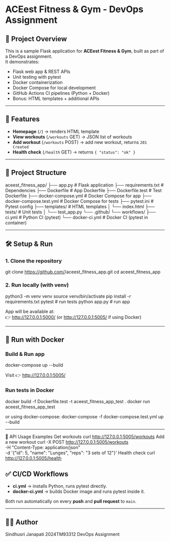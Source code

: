 # ACEest Fitness & Gym - DevOps Assignment

## 📖 Project Overview
This is a sample Flask application for **ACEest Fitness & Gym**, built as part of a DevOps assignment.  
It demonstrates:
- Flask web app & REST APIs
- Unit testing with pytest
- Docker containerization
- Docker Compose for local development
- GitHub Actions CI pipelines (Python + Docker)
- Bonus: HTML templates + additional APIs

---

## 🚀 Features
- **Homepage** (`/`) → renders HTML template
- **View workouts** (`/workouts` GET) → JSON list of workouts
- **Add workout** (`/workouts` POST) → add new workout, returns `201 Created`
- **Health check** (`/health` GET) → returns `{ "status": "ok" }`

---

## 📂 Project Structure
aceest_fitness_app/
├── app.py # Flask application
├── requirements.txt # Dependencies
├── Dockerfile # App Dockerfile
├── Dockerfile.test # Test Dockerfile
├── docker-compose.yml # Docker Compose for app
├── docker-compose.test.yml # Docker Compose for tests
├── pytest.ini # Pytest config
├── templates/ # HTML templates
│ └── index.html
├── tests/ # Unit tests
│ └── test_app.py
└── .github/
└── workflows/
├── ci.yml # Python CI (pytest)
└── docker-ci.yml # Docker CI (pytest in container)

---

## 🛠️ Setup & Run

### 1. Clone the repository
git clone https://github.com/<your-username>/aceest_fitness_app.git
cd aceest_fitness_app

### 2. Run locally (with venv)
python3 -m venv venv
source venv/bin/activate
pip install -r requirements.txt
pytest # run tests
python app.py # run app

App will be available at:  
👉 http://127.0.0.1:5000/ (or http://127.0.0.1:5005/ if using Docker)

---

## 🐳 Run with Docker

### Build & Run app
docker-compose up --build

Visit 👉 http://127.0.0.1:5005/

### Run tests in Docker
docker build -f Dockerfile.test -t aceest_fitness_app_test .
docker run aceest_fitness_app_test

or using docker-compose:
docker-compose -f docker-compose.test.yml up --build

---

📡 API Usage Examples
Get workouts
curl http://127.0.0.1:5005/workouts
Add a new workout
curl -X POST http://127.0.0.1:5005/workouts \
  -H "Content-Type: application/json" \
  -d '{"id": 5, "name": "Lunges", "reps": "3 sets of 12"}'
Health check
curl http://127.0.0.1:5005/health

## ✅ CI/CD Workflows
- **ci.yml** → installs Python, runs pytest directly.  
- **docker-ci.yml** → builds Docker image and runs pytest inside it.  

Both run automatically on every **push** and **pull request** to `main`.

---



## 👩‍💻 Author
Sindhusri Janapati
2024TM93312
DevOps Assignment
